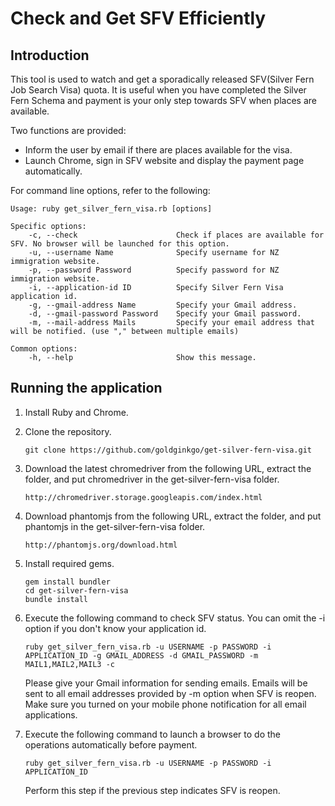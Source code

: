 # Check and Get SFV Efficiently

## Introduction
This tool is used to watch and get a sporadically released SFV(Silver Fern Job Search Visa) quota.
It is useful when you have completed the Silver Fern Schema and payment is your only step towards SFV when places are available.

Two functions are provided:
  - Inform the user by email if there are places available for the visa.
  - Launch Chrome, sign in SFV website and display the payment page automatically.

For command line options, refer to the following:
```
Usage: ruby get_silver_fern_visa.rb [options]

Specific options:
    -c, --check                      Check if places are available for SFV. No browser will be launched for this option.
    -u, --username Name              Specify username for NZ immigration website.
    -p, --password Password          Specify password for NZ immigration website.
    -i, --application-id ID          Specify Silver Fern Visa application id.
    -g, --gmail-address Name         Specify your Gmail address.
    -d, --gmail-password Password    Specify your Gmail password.
    -m, --mail-address Mails         Specify your email address that will be notified. (use "," between multiple emails)

Common options:
    -h, --help                       Show this message.
```

## Running the application
1. Install Ruby and Chrome.

2. Clone the repository.
   ```
   git clone https://github.com/goldginkgo/get-silver-fern-visa.git
   ```

3. Download the latest chromedriver from the following URL, extract the folder,
   and put chromedriver in the get-silver-fern-visa folder.
   ```
   http://chromedriver.storage.googleapis.com/index.html
   ```

4. Download phantomjs from the following URL, extract the folder,
   and put phantomjs in the get-silver-fern-visa folder.
   ```
   http://phantomjs.org/download.html
   ```

5. Install required gems.
   ```
   gem install bundler
   cd get-silver-fern-visa
   bundle install
   ```

6. Execute the following command to check SFV status.
   You can omit the -i option if you don't know your application id.
   ```
   ruby get_silver_fern_visa.rb -u USERNAME -p PASSWORD -i APPLICATION_ID -g GMAIL_ADDRESS -d GMAIL_PASSWORD -m MAIL1,MAIL2,MAIL3 -c
   ```
   Please give your Gmail information for sending emails.
   Emails will be sent to all email addresses provided by -m option when SFV is reopen.
   Make sure you turned on your mobile phone notification for all email applications.

7. Execute the following command to launch a browser to do the operations automatically before payment.
   ```
   ruby get_silver_fern_visa.rb -u USERNAME -p PASSWORD -i APPLICATION_ID
   ```
   Perform this step if the previous step indicates SFV is reopen.
